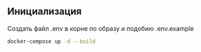 ## Инициализация
Создать файл .env в корне по образу и подобию .env.example
```sh
docker-compose up -d --build
```